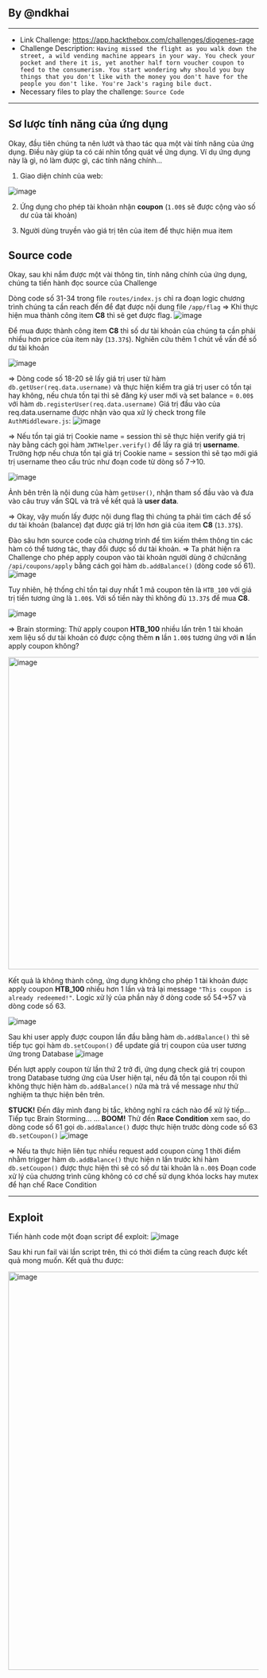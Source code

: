 ## By @ndkhai
***
* Link Challenge: https://app.hackthebox.com/challenges/diogenes-rage
* Challenge Description: `Having missed the flight as you walk down the street, a wild vending machine appears in your way. You check your pocket and there it is, yet another half torn voucher coupon to feed to the consumerism. You start wondering why should you buy things that you don't like with the money you don't have for the people you don't like. You're Jack's raging bile duct.`
* Necessary files to play the challenge: `Source Code`
***
## Sơ lược tính năng của ứng dụng

Okay, đầu tiên chúng ta nên lướt và thao tác qua một vài tính năng của ứng dụng. Điều này giúp ta có cái nhìn tổng quát về ứng dụng. Ví dụ ứng dụng này là gì, nó làm được gì, các tính năng chính...

1. Giao diện chính của web:

![image](https://github.com/nguyenkhai98/writeup/assets/51147179/cd62cd14-097d-45e6-b4b9-c6ef699437a6)


2. Ứng dụng cho phép tài khoản nhận **coupon** (`1.00$` sẽ được cộng vào số dư của tài khoản)

3. Người dùng truyền vào giá trị tên của item để thực hiện mua item

## Source code
Okay, sau khi nắm được một vài thông tin, tính năng chính của ứng dụng, chúng ta tiến hành đọc source của Challenge

Dòng code số 31-34 trong file `routes/index.js` chỉ ra đoạn logic chương trình chúng ta cần reach đến để đạt được nội dung file `/app/flag` => Khi thực hiện mua thành công item **C8** thì sẽ get được flag.
![image](https://github.com/nguyenkhai98/writeup/assets/51147179/bbba9892-afc4-4bd9-869e-18f80d2dcd20)


Để mua được thành công item **C8** thì số dư tài khoản của chúng ta cần phải nhiều hơn price của item này (`13.37$`). Nghiên cứu thêm 1 chút về vấn đề số dư tài khoản 

![image](https://github.com/nguyenkhai98/writeup/assets/51147179/1ca3a5c7-46a1-452d-b852-a317ec95b816)

=> Dòng code số 18-20 sẽ lấy giá trị user từ hàm `db.getUser(req.data.username)` và thực hiện kiểm tra giá trị user có tồn tại hay không, nếu chưa tồn tại thì sẽ đăng ký user mới và set balance = `0.00$` với hàm `db.registerUser(req.data.username)`
Giá trị đầu vào của req.data.username được nhận vào qua xử lý check trong file `AuthMiddleware.js`:
 ![image](https://github.com/nguyenkhai98/writeup/assets/51147179/c2ba3d99-efa7-412d-a64e-8d0ec4dc7c0e)

=> Nếu tồn tại giá trị Cookie name = session thì sẽ thực hiện verify giá trị này bằng cách gọi hàm `JWTHelper.verify()` để lấy ra giá trị **username**. Trường hợp nếu chưa tồn tại giá trị Cookie name = session thì sẽ tạo mới giá trị username theo cấu trúc như đoạn code từ dòng số 7->10.

![image](https://github.com/nguyenkhai98/writeup/assets/51147179/545f7c0b-fc94-4c93-829c-c230d157aba3)

Ảnh bên trên là nội dung của hàm `getUser()`, nhận tham số đầu vào và đưa vào câu truy vấn SQL và trả về kết quả là **user data**.

=> Okay, vậy muốn lấy được nội dung flag thì chúng ta phải tìm cách để số dư tài khoản (balance) đạt được giá trị lớn hơn giá của item **C8** (`13.37$`).

Đào sâu hơn source code của chương trình để tìm kiếm thêm thông tin các hàm có thể tương tác, thay đổi được số dư tài khoản. => Ta phát hiện ra Challenge cho phép apply coupon vào tài khoản người dùng ở chứcnăng `/api/coupons/apply` bằng cách gọi hàm `db.addBalance()` (dòng code số 61). 
 ![image](https://github.com/nguyenkhai98/writeup/assets/51147179/457b104a-ef8a-45aa-bb07-90ec24d624f2)

Tuy nhiên, hệ thống chỉ tồn tại duy nhất 1 mã coupon tên là `HTB_100` với giá trị tiền tương ứng là `1.00$`. Với số tiền này thì không đủ `13.37$` để mua **C8**.

 ![image](https://github.com/nguyenkhai98/writeup/assets/51147179/c3727281-9ef4-4cab-8e99-76324b16bf4f)


=> Brain storming:  Thử apply coupon **HTB_100** nhiều lần trên 1 tài khoản xem liệu số dư tài khoản có được cộng thêm **n** lần `1.00$` tương ứng với **n** lần apply coupon không?

<img width="627" alt="image" src="https://github.com/nguyenkhai98/writeup/assets/51147179/d440a930-52f8-4bba-8063-c0162fa591e9">

Kết quả là không thành công, ứng dụng không cho phép 1 tài khoản được apply coupon **HTB_100** nhiều hơn 1 lần và trả lại message `"This coupon is already redeemed!"`.
Logic xử lý của phần này ở dòng code số 54->57 và dòng code số 63.

 ![image](https://github.com/nguyenkhai98/writeup/assets/51147179/0072a7b8-a517-4f44-bbb0-4fabe0551caf)

Sau khi user apply được coupon lần đầu bằng hàm `db.addBalance()` thì sẽ tiếp tục gọi hàm `db.setCoupon()` để update giá trị coupon của user tương ứng trong Database
 ![image](https://github.com/nguyenkhai98/writeup/assets/51147179/66fec470-e714-4432-a9bc-7ee0d96ee756)

Đến lượt apply coupon từ lần thứ 2 trở đi, ứng dụng check giá trị coupon trong Database tương ứng của User hiện tại, nếu đã tồn tại coupon rồi thì không thực hiện hàm `db.addBalance()` nữa mà trả về message như thử nghiệm ta thực hiện bên trên.

**STUCK!** Đến đây mình đang bị tắc, không nghĩ ra cách nào để xử lý tiếp... Tiếp tục Brain Storming...
...
**BOOM!** Thử đến **Race Condition** xem sao, do dòng code số 61 gọi `db.addBalance()` được thực hiện trước dòng code số 63 `db.setCoupon()`
 ![image](https://github.com/nguyenkhai98/writeup/assets/51147179/b2362b8b-cf59-46ce-84e4-b30032d8a165)

=> Nếu ta thực hiện liên tục nhiều request add coupon cùng 1 thời điểm nhằm trigger hàm `db.addBalance()` thực hiện n lần trước khi hàm `db.setCoupon()` được thực hiện thì sẽ có số dư tài khoản là `n.00$`
Đoạn code xử lý của chương trình cũng không có cơ chế sử dụng khóa locks hay mutex để hạn chế Race Condition

***
## Exploit

Tiến hành code một đoạn script để exploit:
 ![image](https://github.com/nguyenkhai98/writeup/assets/51147179/e1172788-4bb3-4143-91fd-53abd3c5aea0)

Sau khi run fail vài lần script trên, thì có thời điểm ta cũng reach được kết quả mong muốn. Kết quả thu được:


 <img width="800" alt="image" src="https://github.com/nguyenkhai98/writeup/assets/51147179/4e65ae80-ba20-4b1c-aa96-b0c78fb59075">

